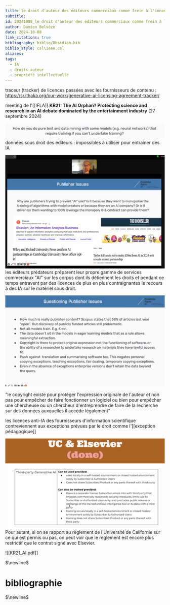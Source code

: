 ```yaml
---
title: le droit d'auteur des éditeurs commerciaux comme frein à l'innovation avec les IA
subtitle: 
id: 20241008_le droit d'auteur des éditeurs commerciaux comme frein à l'innovation avec les IA
author: Damien Belvèze
date: 2024-10-08
link_citations: true
bibliography: biblio/Obsidian.bib
biblio_style: csl\ieee.csl
aliases: 
tags:
  - IA
  - droits_auteur
  - propriété_intellectuelle
---
```

traceur (tracker) de licences passées avec les fournisseurs de contenu : https://sr.ithaka.org/our-work/generative-ai-licensing-agreement-tracker/



meeting de l'[[IFLA]]
**KR21: The AI Orphan? Protecting science and research in an AI debate dominated by the entertainment industry** (27 septembre 2024)

![](images/ai_innovation1.png)
données sous droit des éditeurs : impossibles à utiliser pour entraîner des IA

![](images/ai_innovation2.png)
les éditeurs prédateurs préparent leur propre gamme de services commerciaux "AI" sur les corpus dont ils détiennent les droits et pendant ce temps entravent par des licences de plus en plus contraignantes  le recours à des IA sur le matériel sous droit. 

![](images/ai_innovation3.png)

"le copyright existe pour protéger l'expression originale de l'auteur et non pas pour empêcher de faire fonctionner un logiciel ou bien pour empêcher une chercheuse ou un chercheur d'entreprendre de faire de la recherche sur des données auxquelles il accède légalement"

les licences anti-IA des fournisseurs d'information scientifique contreviennent aux exceptions prévues par le droit comme l'[[exception pédagogique]]

![](images/ai_innovation5.png)
Pour autant, si on se rapport au règlement de l'Université de Californie sur ce qui est permis ou pas, on peut voir que le règlement est encore plus restrictif que le contrat signé avec Elsevier. 

![[KR21_AI.pdf]]


$\newline$
# bibliographie
$\newline$






